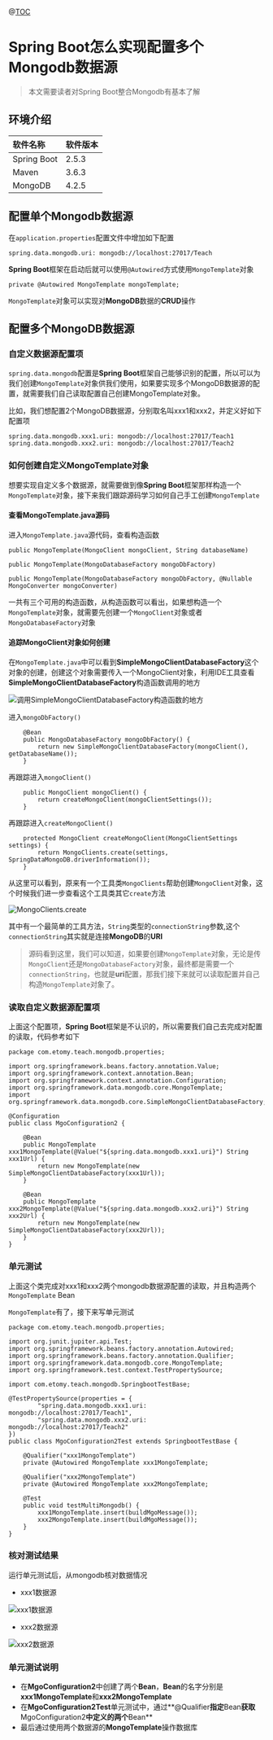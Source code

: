 @[TOC](目录)

# Spring Boot怎么实现配置多个Mongodb数据源

> 本文需要读者对Spring Boot整合Mongodb有基本了解

## 环境介绍

|软件名称|软件版本|
|:--|:--|
|Spring Boot|2.5.3|
|Maven|3.6.3|
|MongoDB |4.2.5|

## 配置单个Mongodb数据源

在`application.properties`配置文件中增加如下配置

```
spring.data.mongodb.uri: mongodb://localhost:27017/Teach
```

**Spring Boot**框架在启动后就可以使用`@Autowired`方式使用`MongoTemplate`对象

```
private @Autowired MongoTemplate mongoTemplate;
```

`MongoTemplate`对象可以实现对**MongoDB**数据的**CRUD**操作

## 配置多个MongoDB数据源

### 自定义数据源配置项

`spring.data.mongodb`配置是**Spring Boot**框架自己能够识别的配置，所以可以为我们创建`MongoTemplate`对象供我们使用，如果要实现多个MongoDB数据源的配置，就需要我们自己读取配置自己创建MongoTemplate对象。

比如，我们想配置2个MongoDB数据源，分别取名叫xxx1和xxx2，并定义好如下配置项

```
spring.data.mongodb.xxx1.uri: mongodb://localhost:27017/Teach1
spring.data.mongodb.xxx2.uri: mongodb://localhost:27017/Teach2
```

### 如何创建自定义MongoTemplate对象

想要实现自定义多个数据源，就需要做到像**Spring Boot**框架那样构造一个`MongoTemplate`对象，接下来我们跟踪源码学习如何自己手工创建`MongoTemplate`

#### 查看MongoTemplate.java源码

进入`MongoTemplate.java`源代码，查看构造函数

```
public MongoTemplate(MongoClient mongoClient, String databaseName)

public MongoTemplate(MongoDatabaseFactory mongoDbFactory)

public MongoTemplate(MongoDatabaseFactory mongoDbFactory, @Nullable MongoConverter mongoConverter)
```

一共有三个可用的构造函数，从构造函数可以看出，如果想构造一个`MongoTemplate`对象，就需要先创建一个`MongoClient`对象或者`MongoDatabaseFactory`对象

#### 追踪MongoClient对象如何创建

在`MongoTemplate.java`中可以看到**SimpleMongoClientDatabaseFactory**这个对象的创建，创建这个对象需要传入一个MongoClient对象，利用IDE工具查看**SimpleMongoClientDatabaseFactory**构造函数调用的地方

![调用SimpleMongoClientDatabaseFactory构造函数的地方](https://img-blog.csdnimg.cn/d4235d63a7234277b5dfa62df22c0493.png#pic_center "调用SimpleMongoClientDatabaseFactory构造函数的地方")

进入`mongoDbFactory()`

```
	@Bean
	public MongoDatabaseFactory mongoDbFactory() {
		return new SimpleMongoClientDatabaseFactory(mongoClient(), getDatabaseName());
	}
```

再跟踪进入`mongoClient()`

```
	public MongoClient mongoClient() {
		return createMongoClient(mongoClientSettings());
	}
```

再跟踪进入`createMongoClient()`

```
	protected MongoClient createMongoClient(MongoClientSettings settings) {
		return MongoClients.create(settings, SpringDataMongoDB.driverInformation());
	}
```

从这里可以看到，原来有一个工具类`MongoClients`帮助创建`MongoClient`对象，这个时候我们进一步查看这个工具类其它`create`方法

![MongoClients.create](https://img-blog.csdnimg.cn/a07e54d24f65402cbba0288a5d2bff8e.png#pic_center "MongoClients.create")

其中有一个最简单的工具方法，`String`类型的`connectionString`参数,这个`connectionString`其实就是连接**MongoDB**的**URI**

> 源码看到这里，我们可以知道，如果要创建`MongoTemplate`对象，无论是传`MongoClient`还是`MongoDatabaseFactory`对象，最终都是需要一个`connectionString`，也就是**uri**配置，那我们接下来就可以读取配置并自己构造`MongoTemplate`对象了。

### 读取自定义数据源配置项

上面这个配置项，**Spring Boot**框架是不认识的，所以需要我们自己去完成对配置的读取，代码参考如下

```
package com.etomy.teach.mongodb.properties;

import org.springframework.beans.factory.annotation.Value;
import org.springframework.context.annotation.Bean;
import org.springframework.context.annotation.Configuration;
import org.springframework.data.mongodb.core.MongoTemplate;
import org.springframework.data.mongodb.core.SimpleMongoClientDatabaseFactory;

@Configuration
public class MgoConfiguration2 {
	
	@Bean
	public MongoTemplate xxx1MongoTemplate(@Value("${spring.data.mongodb.xxx1.uri}") String xxx1Url) {
		return new MongoTemplate(new SimpleMongoClientDatabaseFactory(xxx1Url));
	}
	
	@Bean
	public MongoTemplate xxx2MongoTemplate(@Value("${spring.data.mongodb.xxx2.uri}") String xxx2Url) {
		return new MongoTemplate(new SimpleMongoClientDatabaseFactory(xxx2Url));
	}
}
```

### 单元测试

上面这个类完成对xxx1和xxx2两个mongodb数据源配置的读取，并且构造两个`MongoTemplate` Bean

`MongoTemplate`有了，接下来写单元测试

```
package com.etomy.teach.mongodb.properties;

import org.junit.jupiter.api.Test;
import org.springframework.beans.factory.annotation.Autowired;
import org.springframework.beans.factory.annotation.Qualifier;
import org.springframework.data.mongodb.core.MongoTemplate;
import org.springframework.test.context.TestPropertySource;

import com.etomy.teach.mongodb.SpringbootTestBase;

@TestPropertySource(properties = {
		"spring.data.mongodb.xxx1.uri: mongodb://localhost:27017/Teach1",
		"spring.data.mongodb.xxx2.uri: mongodb://localhost:27017/Teach2"
})
public class MgoConfiguration2Test extends SpringbootTestBase {

	@Qualifier("xxx1MongoTemplate")
	private @Autowired MongoTemplate xxx1MongoTemplate;
	
	@Qualifier("xxx2MongoTemplate")
	private @Autowired MongoTemplate xxx2MongoTemplate;
	
	@Test
	public void testMultiMongodb() {
		xxx1MongoTemplate.insert(buildMgoMessage());
		xxx2MongoTemplate.insert(buildMgoMessage());
	}
}
```

### 核对测试结果

运行单元测试后，从mongodb核对数据情况

- xxx1数据源

![xxx1数据源](https://img-blog.csdnimg.cn/0f71ac4abf3647198aee3243a9cc7b2d.png#pic_center "xxx1数据源")

- xxx2数据源

![xxx2数据源](https://img-blog.csdnimg.cn/e08c9d8585634d88a85cb48d75675d48.png#pic_center "xxx2数据源")

### 单元测试说明

- 在**MgoConfiguration2**中创建了两个**Bean**，**Bean**的名字分别是**xxx1MongoTemplate**和**xxx2MongoTemplate**
- 在**MgoConfiguration2Test**单元测试中，通过**@Qualifier**指定**Bean**获取**MgoConfiguration2**中定义的两个**Bean**
- 最后通过使用两个数据源的**MongoTemplate**操作数据库